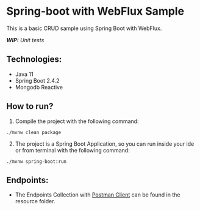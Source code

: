 # Spring-boot with WebFlux Sample

This is a basic CRUD sample using Spring Boot with WebFlux.

_**WIP:** Unit tests_

## Technologies:
* Java 11
* Spring Boot 2.4.2
* Mongodb Reactive

## How to run?

1. Compile the project with the following command:

```
./mvnw clean package
```

2. The project is a Spring Boot Application, so you can run inside your ide or from terminal with the following command:

```
./mvnw spring-boot:run
```

## Endpoints:
* The Endpoints Collection with [Postman Client](https://www.postman.com) can be found in the resource folder.
